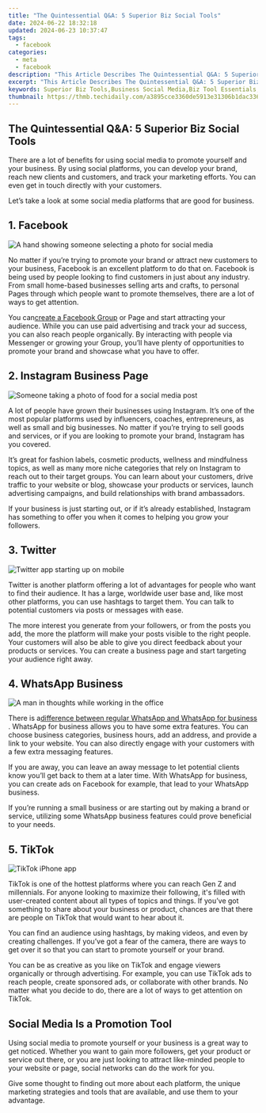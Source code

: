 ```yaml
---
title: "The Quintessential Q&A: 5 Superior Biz Social Tools"
date: 2024-06-22 18:32:18
updated: 2024-06-23 10:37:47
tags:
  - facebook
categories:
  - meta
  - facebook
description: "This Article Describes The Quintessential Q&A: 5 Superior Biz Social Tools"
excerpt: "This Article Describes The Quintessential Q&A: 5 Superior Biz Social Tools"
keywords: Superior Biz Tools,Business Social Media,Biz Tool Essentials,Best Business Platforms,Top Q&A Businesses,Excellent Biz Resources,Key Q&A Business Tech
thumbnail: https://thmb.techidaily.com/a3895cce3360de5913e31306b1dac3362ecfc87f8052e7d36fccdff1f24bd61a.jpg
---
```


## The Quintessential Q&A: 5 Superior Biz Social Tools

 There are a lot of benefits for using social media to promote yourself and your business. By using social platforms, you can develop your brand, reach new clients and customers, and track your marketing efforts. You can even get in touch directly with your customers.

 Let’s take a look at some social media platforms that are good for business.

## 1\. Facebook

![A hand showing someone selecting a photo for social media](https://static1.makeuseofimages.com/wordpress/wp-content/uploads/2022/11/pexels-cottonbro-5082579.jpg)

 No matter if you’re trying to promote your brand or attract new customers to your business, Facebook is an excellent platform to do that on. Facebook is being used by people looking to find customers in just about any industry. From small home-based businesses selling arts and crafts, to personal Pages through which people want to promote themselves, there are a lot of ways to get attention.

 You can[create a Facebook Group](https://www.makeuseof.com/create-facebook-group/) or Page and start attracting your audience. While you can use paid advertising and track your ad success, you can also reach people organically. By interacting with people via Messenger or growing your Group, you’ll have plenty of opportunities to promote your brand and showcase what you have to offer.

## 2\. Instagram Business Page

![Someone taking a photo of food for a social media post](https://static1.makeuseofimages.com/wordpress/wp-content/uploads/2022/11/pexels-ready-made-3850213.jpg)

 A lot of people have grown their businesses using Instagram. It’s one of the most popular platforms used by influencers, coaches, entrepreneurs, as well as small and big businesses. No matter if you’re trying to sell goods and services, or if you are looking to promote your brand, Instagram has you covered.

 It’s great for fashion labels, cosmetic products, wellness and mindfulness topics, as well as many more niche categories that rely on Instagram to reach out to their target groups. You can learn about your customers, drive traffic to your website or blog, showcase your products or services, launch advertising campaigns, and build relationships with brand ambassadors.

 If your business is just starting out, or if it’s already established, Instagram has something to offer you when it comes to helping you grow your followers.

## 3\. Twitter

![Twitter app starting up on mobile](https://static1.makeuseofimages.com/wordpress/wp-content/uploads/2022/12/twitter-starting-up.jpg)

 Twitter is another platform offering a lot of advantages for people who want to find their audience. It has a large, worldwide user base and, like most other platforms, you can use hashtags to target them. You can talk to potential customers via posts or messages with ease.

 The more interest you generate from your followers, or from the posts you add, the more the platform will make your posts visible to the right people. Your customers will also be able to give you direct feedback about your products or services. You can create a business page and start targeting your audience right away.

## 4\. WhatsApp Business

![A man in thoughts while working in the office](https://static1.makeuseofimages.com/wordpress/wp-content/uploads/2022/11/a-man-in-thoughts-while-working-in-the-office_.jpg)

 There is a[difference between regular WhatsApp and WhatsApp for business](https://www.makeuseof.com/whatsapp-vs-whatsapp-business/) . WhatsApp for business allows you to have some extra features. You can choose business categories, business hours, add an address, and provide a link to your website. You can also directly engage with your customers with a few extra messaging features.

 If you are away, you can leave an away message to let potential clients know you’ll get back to them at a later time. With WhatsApp for business, you can create ads on Facebook for example, that lead to your WhatsApp business.

 If you’re running a small business or are starting out by making a brand or service, utilizing some WhatsApp business features could prove beneficial to your needs.

## 5\. TikTok

![TikTok iPhone app](https://static1.makeuseofimages.com/wordpress/wp-content/uploads/2022/09/rup-tiktok-hack-not.jpg)

 TikTok is one of the hottest platforms where you can reach Gen Z and millennials. For anyone looking to maximize their following, it's filled with user-created content about all types of topics and things. If you’ve got something to share about your business or product, chances are that there are people on TikTok that would want to hear about it.

 You can find an audience using hashtags, by making videos, and even by creating challenges. If you’ve got a fear of the camera, there are ways to get over it so that you can start to promote yourself or your brand.

 You can be as creative as you like on TikTok and engage viewers organically or through advertising. For example, you can use TikTok ads to reach people, create sponsored ads, or collaborate with other brands. No matter what you decide to do, there are a lot of ways to get attention on TikTok.

## Social Media Is a Promotion Tool

 Using social media to promote yourself or your business is a great way to get noticed. Whether you want to gain more followers, get your product or service out there, or you are just looking to attract like-minded people to your website or page, social networks can do the work for you.

 Give some thought to finding out more about each platform, the unique marketing strategies and tools that are available, and use them to your advantage.


<ins class="adsbygoogle"
     style="display:block"
     data-ad-format="autorelaxed"
     data-ad-client="ca-pub-7571918770474297"
     data-ad-slot="1223367746"></ins>



<ins class="adsbygoogle"
     style="display:block"
     data-ad-client="ca-pub-7571918770474297"
     data-ad-slot="8358498916"
     data-ad-format="auto"
     data-full-width-responsive="true"></ins>
